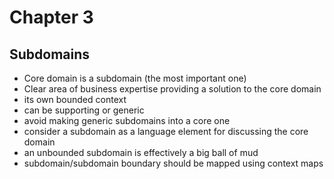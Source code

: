 # Chapter 3

## Subdomains

- Core domain is a subdomain (the most important one)
- Clear area of business expertise providing a solution to the core domain 
- its own bounded context
- can be supporting or generic
- avoid making generic subdomains into a core one
- consider a subdomain as a language element for discussing the core domain
- an unbounded subdomain is effectively a big ball of mud
- subdomain/subdomain boundary should be mapped using context maps


